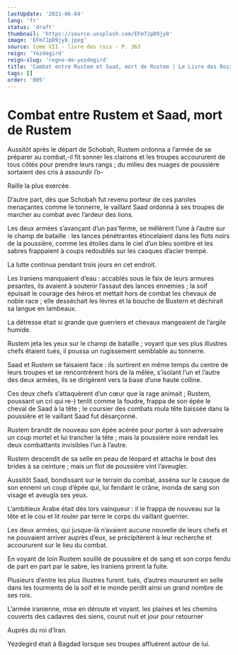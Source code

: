 ```yaml
---
lastUpdate: '2021-06-04'
lang: 'fr'
status: 'draft'
thumbnail: 'https://source.unsplash.com/EFm7JpD9jy8'
image: 'EFm7JpD9jy8.jpeg'
source: tome VII - livre des rois - P. 363
reign: 'Yezdegird'
reign-slug: 'regne-de-yezdegird'
title: 'Combat entre Rustem et Saad, mort de Rustem | Le Livre des Rois | Shâhnâmeh'
tags: []
order: '005'
---
```


<!-- LTeX: language=fr -->

# Combat entre Rustem et Saad, mort de Rustem

Aussitôt après le départ de Schobah, Rustem ordonna a l’armée de se préparer au combat,-il fit sonner les clairons et les troupes accoururent de tous côtés pour prendre leurs rangs ; du milieu des nuages de poussière sortaient des cris à assourdir l’o-

Raille la plus exercée.

D’autre part, dès que Schobah fut revenu porteur de ces paroles menaçantes comme le tonnerre, le vaillant Saad ordonna à ses troupes de marcher au combat avec l’ardeur des lions.

Les deux armées s’avançant d’un pas’ferme, se mêlèrent l’une à l’autre sur le champ de bataille : les lances pénétrantes étincelaient dans les flots noirs de la poussière, comme les étoiles dans le ciel d’un bleu sombre et les sabres frappaient à coups redoublés sur les casques d’acier trempé.

La lutte continua pendant trois jours en cet endroit.

Les Iraniens manquaient d’eau : accablés sous le faix de leurs armures pesantes, ils avaient à soutenir l’assaut des lances ennemies ; la soif épuisait le courage des héros et mettait hors de combat les chevaux de noble race ; elle desséchait les lèvres et la bouche de Bustern et déchirait sa langue en lambeaux.

La détresse était si grande que guerriers et chevaux mangeaient de l’argile humide.

Rustem jeta les yeux sur le champ de bataille ; voyant que ses plus illustres chefs étaient tués, il poussa un rugissement semblable au tonnerre.

Saad et Rustem se faisaient face : ils sortirent en même temps du centre de leurs troupes et se rencontrèrent hors de la mêlée, s’isolant l’un et l’autre des deux armées, ils se dirigèrent vers la base d’une haute colline.

Ces deux chefs s’attaquèrent d’un cœur que la rage animait ; Rustem, poussant un cri qui re-) tenlit comme la foudre, frappa de son épée le cheval de Saad à la tête ; le coursier des combats roula tête baissée dans la poussière et le vaillant Saad fut désarçonné.

Rustem brandit de nouveau son épée acérée pour porter à son adversaire un coup mortel et lui trancher la tête ; mais la poussière noire rendait les deux combattants invisibles l’un à l’autre.

Rustem descendit de sa selle en peau de léopard et attacha le bout des brides à sa ceinture ; mais un flot de poussière vint l’aveugler.

Aussitôt Saad, bondissant sur le terrain du combat, asséna sur le casque de son ennemi un coup d’épée qui, lui fendant le crâne, inonda de sang son visage et aveugla ses yeux.

L’ambitieux Arabe était dès lors vainqueur : il le frappa de nouveau sur la tête et le cou et lit rouler par terre le corps du vaillant guerrier.

Les deux armées, qui jusque-là n’avaient aucune nouvelle de leurs chefs et ne pouvaient arriver auprès d’eux, se précipitèrent à leur recherche et accoururent sur le lieu du combat.

En voyant de loin Rustem souillé de poussière et de sang et son corps fendu de part en part par le sabre, les Iraniens prirent la fuite.

Plusieurs d’entre les plus illustres furent. tués, d’autres moururent en selle dans les tourments de la soif et le monde perdit ainsi un grand nombre de ses rois.

L’armée iranienne, mise en déroute et voyant. les plaines et les chemins couverts des cadavres des siens, courut nuit et jour pour retourner

Auprès du roi d’Iran.

Yezdegird était à Bagdad lorsque ses troupes affluèrent autour de lui.
